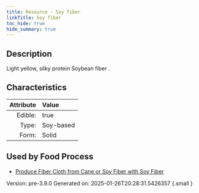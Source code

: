 ```yaml
---
title: Resource - Soy fiber
linkTitle: Soy fiber
toc_hide: true
hide_summary: true
---
```


## Description
Light yellow, silky protein Soybean fiber .

## Characteristics

| Attribute      | Value |
|--------:|:------|
|Edible:|true|
|Type:|Soy-based|
|Form:|Solid|
 



    
## Used by Food Process

- [Produce Fiber Cloth from Cane or Soy Fiber with Soy Fiber](/docs/definitions/food/produce-fiber-cloth-from-cane-or-soy-fiber-with-soy-fiber)


Version: pre-3.9.0 Generated on: 2025-01-26T20:28:31.5426357
{.small }
